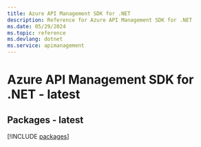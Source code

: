 ```yaml
---
title: Azure API Management SDK for .NET
description: Reference for Azure API Management SDK for .NET
ms.date: 05/29/2024
ms.topic: reference
ms.devlang: dotnet
ms.service: apimanagement
---
```

# Azure API Management SDK for .NET - latest
## Packages - latest
[!INCLUDE [packages](api-management-index.md)]
